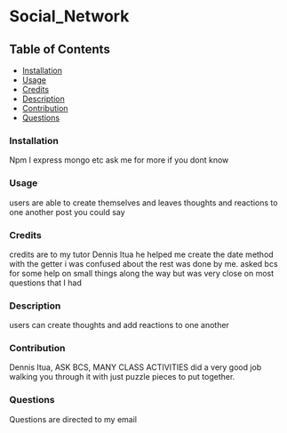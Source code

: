 # Social_Network

## Table of Contents

- [Installation](#installation)
- [Usage](#usage)
- [Credits](#credits)
- [Description](#bracket-description)
- [Contribution](#contritbution)
- [Questions](#questions)



### Installation
Npm I
express
mongo
etc
ask me for more if you dont know
### Usage
users are able to create themselves and leaves thoughts and reactions to one another post you could say
### Credits
credits are to my tutor Dennis Itua he helped me create the date method with the getter i was confused about the rest was done by me. asked bcs for some help on small things along the way but was very close on most questions that I had
### Description
users can create thoughts and add reactions to one another 
### Contribution
Dennis Itua,
ASK BCS,
MANY CLASS ACTIVITIES did a very good job walking you through it with just puzzle pieces to put together.
### Questions
Questions are directed to my email  


